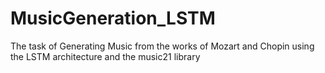 # MusicGeneration_LSTM
The task of Generating Music from the works of Mozart and Chopin using the LSTM architecture and the music21 library
